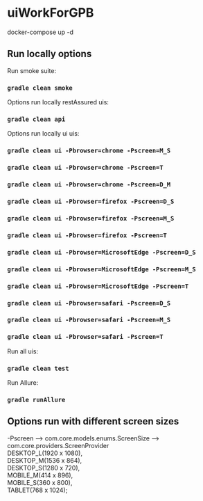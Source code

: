 # uiWorkForGPB

docker-compose up -d

## Run locally options
Run smoke suite:
### `gradle clean smoke`

Options run locally restAssured uis:
### `gradle clean api`

Options run locally ui uis:
### `gradle clean ui -Pbrowser=chrome -Pscreen=M_S`
### `gradle clean ui -Pbrowser=chrome -Pscreen=T`
### `gradle clean ui -Pbrowser=chrome -Pscreen=D_M`

### `gradle clean ui -Pbrowser=firefox -Pscreen=D_S`
### `gradle clean ui -Pbrowser=firefox -Pscreen=M_S`
### `gradle clean ui -Pbrowser=firefox -Pscreen=T`

### `gradle clean ui -Pbrowser=MicrosoftEdge -Pscreen=D_S`
### `gradle clean ui -Pbrowser=MicrosoftEdge -Pscreen=M_S`
### `gradle clean ui -Pbrowser=MicrosoftEdge -Pscreen=T`

### `gradle clean ui -Pbrowser=safari -Pscreen=D_S`
### `gradle clean ui -Pbrowser=safari -Pscreen=M_S`
### `gradle clean ui -Pbrowser=safari -Pscreen=T`

Run all uis:
### `gradle clean test`


Run Allure:
### `gradle runAllure`


## Options run with different screen sizes
-Pscreen  --> com.core.models.enums.ScreenSize  --> com.core.providers.ScreenProvider\
DESKTOP_L(1920 x 1080),\
DESKTOP_M(1536 x 864),\
DESKTOP_S(1280 x 720),\
MOBILE_M(414 x 896),\
MOBILE_S(360 x 800),\
TABLET(768 x 1024);
